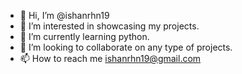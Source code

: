 - 👋 Hi, I’m @ishanrhn19
- 👀 I’m interested in showcasing my projects. 
- 🌱 I’m currently learning python. 
- 💞️ I’m looking to collaborate on any type of projects.
- 📫 How to reach me ishanrhn19@gmail.com

<!---
ishanrhn19/ishanrhn19 is a ✨ special ✨ repository because its `README.md` (this file) appears on your GitHub profile.
You can click the Preview link to take a look at your changes.
--->
